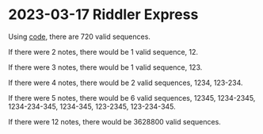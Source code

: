 2023-03-17 Riddler Express
==========================
Using [code](20230317x.hs), there are 720 valid sequences.

If there were 2 notes, there would be 1 valid sequence, 12.

If there were 3 notes, there would be 1 valid sequence, 123.

If there were 4 notes, there would be 2 valid sequences, 1234, 123-234.

If there were 5 notes, there would be 6 valid sequences, 12345, 1234-2345,
1234-234-345, 1234-345, 123-2345, 123-234-345.

If there were 12 notes, there would be 3628800 valid sequences.
